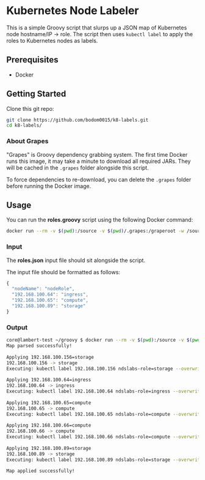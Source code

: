 # Kubernetes Node Labeler
This is a simple Groovy script that slurps up a JSON map of Kubernetes node hostname/IP -> role.
The script then uses `kubectl label` to apply the roles to Kubernetes nodes as labels.

## Prerequisites
* Docker

## Getting Started
Clone this git repo:

```bash
git clone https://github.com/bodom0015/k8-labels.git
cd k8-labels/
```

### About Grapes
"Grapes" is Groovy dependency grabbing system. The first time Docker runs this image, it may take a minute to download all required JARs. They will be cached in the `.grapes` folder alongside this script.

To force dependencies to re-download, you can delete the `.grapes` folder before running the Docker image.

## Usage
You can run the **roles.groovy** script using the following Docker command:
```bash
docker run --rm -v $(pwd):/source -v $(pwd)/.grapes:/graperoot -w /source webratio/groovy roles.groovy
```
### Input
The **roles.json** input file should sit alongside the script.

The input file should be formatted as follows:
```javascript
{
  "nodeName": "nodeRole",
  "192.168.100.64": "ingress",
  "192.168.100.65": "compute",
  "192.168.100.89": "storage"
}
```

### Output
```bash
core@lambert-test ~/groovy $ docker run --rm -v $(pwd):/source -v $(pwd)/.grapes:/graperoot -w /source webratio/groovy roles.groovy
Map parsed successfully!
 
Applying 192.168.100.156=storage
192.168.100.156 -> storage
Executing: kubectl label 192.168.100.156 ndslabs-role=storage --overwrite
 
Applying 192.168.100.64=ingress
192.168.100.64 -> ingress
Executing: kubectl label 192.168.100.64 ndslabs-role=ingress --overwrite
 
Applying 192.168.100.65=compute
192.168.100.65 -> compute
Executing: kubectl label 192.168.100.65 ndslabs-role=compute --overwrite
 
Applying 192.168.100.66=compute
192.168.100.66 -> compute
Executing: kubectl label 192.168.100.66 ndslabs-role=compute --overwrite
 
Applying 192.168.100.89=storage
192.168.100.89 -> storage
Executing: kubectl label 192.168.100.89 ndslabs-role=storage --overwrite
 
Map applied successfully!
```
